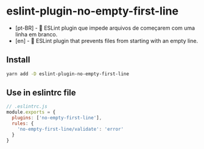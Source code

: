 # eslint-plugin-no-empty-first-line

- [pt-BR] - 🚫 ESLint plugin que impede arquivos de começarem com uma linha em branco.
- [en] - 🚫 ESLint plugin that prevents files from starting with an empty line.

## Install

```bash
yarn add -D eslint-plugin-no-empty-first-line
```

## Use in eslintrc file

```js
// .eslintrc.js
module.exports = {
  plugins: ['no-empty-first-line'],
  rules: {
    'no-empty-first-line/validate': 'error'
  }
}
```
